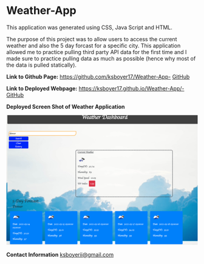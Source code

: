# Weather-App

This application was generated using CSS, Java Script and HTML.

The purpose of this project was to allow users to access the current weather and also the 5 day forcast for a specific city. This application allowed me to practice pulling third party API data for the first time and I made sure to practice pulling data as much as possible (hence why most of the data is pulled statically).

**Link to Github Page:**
 https://github.com/ksboyer17/Weather-App-
[GitHub](https://github.com/ksboyer17/Weather-App)

**Link to Deployed Webpage:**
 https://ksboyer17.github.io/Weather-App/-
[GitHub](https://ksboyer17.github.io/Weather-App/)

**Deployed Screen Shot of Weather Application**

![Screenshot of Weather Application](https://github.com/ksboyer17/Weather-App/blob/main/assets/Screen%20Shot%202021-03-13%20at%202.16.25%20PM.png?raw=true)

**Contact Information**
ksboyerii@gmail.com